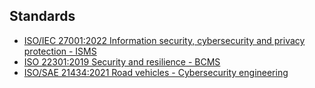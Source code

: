 ## Standards

* [ISO/IEC 27001:2022 Information security, cybersecurity and privacy protection - ISMS](iso-iec-27001-2022.md)
* [ISO 22301:2019 Security and resilience - BCMS](iso-22301-2019.md)
* [ISO/SAE 21434:2021 Road vehicles - Cybersecurity engineering](iso-sae-21434-2021.md)
